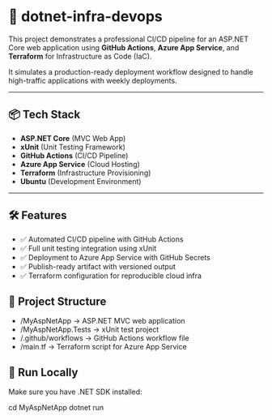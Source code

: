 # 🚀 dotnet-infra-devops

This project demonstrates a professional CI/CD pipeline for an ASP.NET Core web application using **GitHub Actions**, **Azure App Service**, and **Terraform** for Infrastructure as Code (IaC).

It simulates a production-ready deployment workflow designed to handle high-traffic applications with weekly deployments.

---

## 📦 Tech Stack

- **ASP.NET Core** (MVC Web App)
- **xUnit** (Unit Testing Framework)
- **GitHub Actions** (CI/CD Pipeline)
- **Azure App Service** (Cloud Hosting)
- **Terraform** (Infrastructure Provisioning)
- **Ubuntu** (Development Environment)

---

## 🛠️ Features

- ✅ Automated CI/CD pipeline with GitHub Actions
- ✅ Full unit testing integration using xUnit
- ✅ Deployment to Azure App Service with GitHub Secrets
- ✅ Publish-ready artifact with versioned output
- ✅ Terraform configuration for reproducible cloud infra

## 📁 Project Structure

- /MyAspNetApp → ASP.NET MVC web application
- /MyAspNetApp.Tests → xUnit test project 
- /.github/workflows → GitHub Actions workflow file 
- /main.tf → Terraform script for Azure App Service


## 🚀 Run Locally

Make sure you have .NET SDK installed:

cd MyAspNetApp
dotnet run